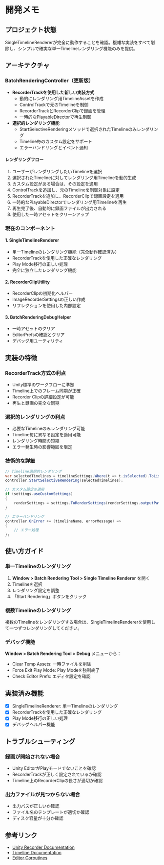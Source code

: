 # 開発メモ

## プロジェクト状態
SingleTimelineRendererが完全に動作することを確認。複雑な実装をすべて削除し、シンプルで確実な単一Timelineレンダリング機能のみを提供。

## アーキテクチャ

### BatchRenderingController（更新版）
- **RecorderTrackを使用した新しい実装方式**
  - 動的にレンダリング用TimelineAssetを作成
  - ControlTrackで元のTimelineを制御
  - RecorderTrackとRecorderClipで録画を管理
  - 一時的なPlayableDirectorで再生制御
- **選択的レンダリング機能**
  - StartSelectiveRenderingメソッドで選択されたTimelineのみレンダリング
  - Timeline毎のカスタム設定をサポート
  - エラーハンドリングとイベント通知

#### レンダリングフロー
1. ユーザーがレンダリングしたいTimelineを選択
2. 選択されたTimelineに対してレンダリング用Timelineを動的生成
3. カスタム設定がある場合は、その設定を適用
4. ControlTrackを追加し、元のTimelineを制御対象に設定
5. RecorderTrackを追加し、RecorderClipで録画設定を適用
6. 一時的なPlayableDirectorでレンダリング用Timelineを再生
7. 再生完了後、自動的に録画ファイルが出力される
8. 使用した一時アセットをクリーンアップ

### 現在のコンポーネント

#### 1. SingleTimelineRenderer
- 単一Timelineのレンダリング機能（完全動作確認済み）
- RecorderTrackを使用した正確なレンダリング
- Play Mode移行の正しい処理
- 完全に独立したレンダリング機能

#### 2. RecorderClipUtility
- RecorderClipの初期化ヘルパー
- ImageRecorderSettingsの正しい作成
- リフレクションを使用した内部設定

#### 3. BatchRenderingDebugHelper
- 一時アセットのクリア
- EditorPrefsの確認とクリア
- デバッグ用ユーティリティ

## 実装の特徴

### RecorderTrack方式の利点
- Unity標準のワークフローに準拠
- Timeline上でのフレーム同期が正確
- Recorder Clipの詳細設定が可能
- 再生と録画の完全な同期

### 選択的レンダリングの利点
- 必要なTimelineのみレンダリング可能
- Timeline毎に異なる設定を適用可能
- レンダリング時間の短縮
- エラー発生時の影響範囲を限定

### 技術的な詳細
```csharp
// Timeline選択的レンダリング
var selectedTimelines = timelineSettings.Where(t => t.isSelected).ToList();
controller.StartSelectiveRendering(selectedTimelines);

// カスタム設定の適用
if (settings.useCustomSettings)
{
    renderSettings = settings.ToRenderSettings(renderSettings.outputPath);
}

// エラーハンドリング
controller.OnError += (timelineName, errorMessage) =>
{
    // エラー処理
};
```

## 使い方ガイド

### 単一Timelineのレンダリング
1. **Window > Batch Rendering Tool > Single Timeline Renderer** を開く
2. Timelineを選択
3. レンダリング設定を調整
4. 「Start Rendering」ボタンをクリック

### 複数Timelineのレンダリング
複数のTimelineをレンダリングする場合は、SingleTimelineRendererを使用して一つずつレンダリングしてください。

### デバッグ機能
**Window > Batch Rendering Tool > Debug** メニューから：
- Clear Temp Assets: 一時ファイルを削除
- Force Exit Play Mode: Play Modeを強制終了
- Check Editor Prefs: エディタ設定を確認

## 実装済み機能
- [x] SingleTimelineRenderer: 単一Timelineのレンダリング
- [x] RecorderTrackを使用した正確なレンダリング
- [x] Play Mode移行の正しい処理
- [x] デバッグヘルパー機能

## トラブルシューティング

### 録画が開始されない場合
- Unity EditorがPlayモードでないことを確認
- RecorderTrackが正しく設定されているか確認
- Timeline上のRecorderClipの長さが適切か確認

### 出力ファイルが見つからない場合
- 出力パスが正しいか確認
- ファイル名のテンプレートが適切か確認
- ディスク容量が十分か確認


## 参考リンク

- [Unity Recorder Documentation](https://docs.unity3d.com/Packages/com.unity.recorder@latest)
- [Timeline Documentation](https://docs.unity3d.com/Packages/com.unity.timeline@latest)
- [Editor Coroutines](https://docs.unity3d.com/Packages/com.unity.editorcoroutines@latest)